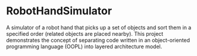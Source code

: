# RobotHandSimulator
A simulator of a robot hand that picks up a set of objects and sort them in a specified order (related objects are placed nearby).
This project demonstrates the concept of separating code written in an object-oriented programming language (OOPL) into layered architecture model.
